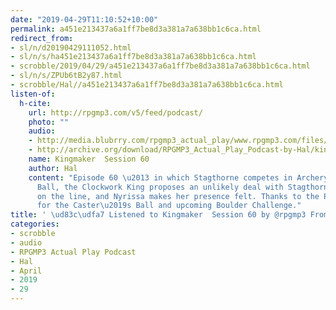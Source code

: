 ```yaml
---
date: "2019-04-29T11:10:52+10:00"
permalink: a451e213437a6a1ff7be8d3a381a7a638bb1c6ca.html
redirect_from:
- sl/n/d20190429111052.html
- sl/n/s/ha451e213437a6a1ff7be8d3a381a7a638bb1c6ca.html
- scrobble/2019/04/29/a451e213437a6a1ff7be8d3a381a7a638bb1c6ca.html
- sl/n/s/ZPUb6tB2y87.html
- scrobble/Hal//a451e213437a6a1ff7be8d3a381a7a638bb1c6ca.html
listen-of:
  h-cite:
    url: http://rpgmp3.com/v5/feed/podcast/
    photo: ""
    audio:
    - http://media.blubrry.com/rpgmp3_actual_play/www.rpgmp3.com/files/game_recordings/Sugar_Fuelled_Gamers/kingmaker_session_60.mp3
    - http://archive.org/download/RPGMP3_Actual_Play_Podcast-by-Hal/kingmaker_session_60.mp3
    name: Kingmaker  Session 60
    author: Hal
    content: "Episode 60 \u2013 in which Stagthorne competes in Archery and the Caster\u2019s
      Ball, the Clockwork King proposes an unlikely deal with Stagthorne\u2019s future
      on the line, and Nyrissa makes her presence felt. Thanks to the Paizo forums
      for the Caster\u2019s Ball and upcoming Boulder Challenge."
title: ' \ud83c\udfa7 Listened to Kingmaker  Session 60 by @rpgmp3 From #RPGMP3ActualPlayPodcast'
categories:
- scrobble
- audio
- RPGMP3 Actual Play Podcast
- Hal
- April
- 2019
- 29
---
```

